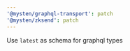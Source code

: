 ```yaml
---
'@mysten/graphql-transport': patch
'@mysten/zksend': patch
---
```


Use `latest` as schema for graphql types
